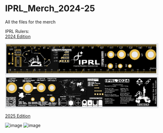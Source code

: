 # IPRL_Merch_2024-25
 All the files for the merch

IPRL Rulers:\
[2024 Edition](https://github.com/Imperial-Planetary-Robotics-Lab/IPRL_Merch_2024-25/tree/main/IPRL_2024_Ruler)

![image](IPRL_2024_Ruler/front.PNG)
![image](IPRL_2024_Ruler/back.PNG)

[2025 Edition](https://github.com/Imperial-Planetary-Robotics-Lab/IPRL_Merch_2024-25/tree/main/IPRL_2025_Ruler)

![image](IPRL_2025_Ruler/IPRL_front_2025.png)
![image](IPRL_2025_Ruler/IPRL_back_2025.png)